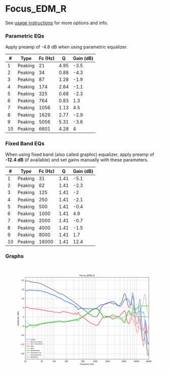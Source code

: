 # Focus_EDM_R
See [usage instructions](https://github.com/jaakkopasanen/AutoEq#usage) for more options and info.

### Parametric EQs
Apply preamp of -4.8 dB when using parametric equalizer.

|   # | Type    |   Fc (Hz) |    Q |   Gain (dB) |
|-----|---------|-----------|------|-------------|
|   1 | Peaking |        21 | 4.95 |        -3.5 |
|   2 | Peaking |        34 | 0.88 |        -4.3 |
|   3 | Peaking |        87 | 1.28 |        -1.9 |
|   4 | Peaking |       174 | 2.64 |        -1.1 |
|   5 | Peaking |       325 | 0.68 |        -2.3 |
|   6 | Peaking |       764 | 0.83 |         1.3 |
|   7 | Peaking |      1056 | 1.13 |         4.5 |
|   8 | Peaking |      1629 | 2.77 |        -2.9 |
|   9 | Peaking |      5056 | 5.31 |        -3.6 |
|  10 | Peaking |      6601 | 4.28 |         4   |

### Fixed Band EQs
When using fixed band (also called graphic) equalizer, apply preamp of **-12.4 dB** (if available) and set gains manually with these parameters.

|   # | Type    |   Fc (Hz) |    Q |   Gain (dB) |
|-----|---------|-----------|------|-------------|
|   1 | Peaking |        31 | 1.41 |        -5.1 |
|   2 | Peaking |        62 | 1.41 |        -2.3 |
|   3 | Peaking |       125 | 1.41 |        -2   |
|   4 | Peaking |       250 | 1.41 |        -2.1 |
|   5 | Peaking |       500 | 1.41 |        -0.4 |
|   6 | Peaking |      1000 | 1.41 |         4.9 |
|   7 | Peaking |      2000 | 1.41 |        -0.7 |
|   8 | Peaking |      4000 | 1.41 |        -1.5 |
|   9 | Peaking |      8000 | 1.41 |         1.7 |
|  10 | Peaking |     16000 | 1.41 |        12.4 |

### Graphs
![](./Focus_EDM_R.png)
